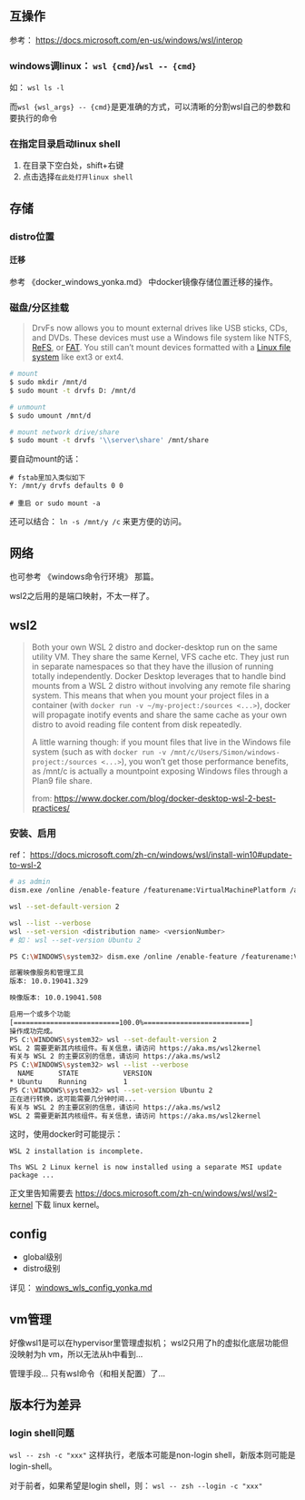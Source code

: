 



## 互操作

参考： https://docs.microsoft.com/en-us/windows/wsl/interop



### windows调linux： `wsl {cmd}`/`wsl -- {cmd}` 



如： `wsl ls -l`

而`wsl {wsl_args} -- {cmd}`是更准确的方式，可以清晰的分割wsl自己的参数和要执行的命令



### 在指定目录启动linux shell



1. 在目录下空白处，shift+右键
2. 点击选择`在此处打开linux shell`



## 存储



### distro位置



#### 迁移

参考 《docker_windows_yonka.md》 中docker镜像存储位置迁移的操作。



### 磁盘/分区挂载



> DrvFs now allows you to mount external drives like USB sticks, CDs, and DVDs. These devices must use a Windows file system like NTFS, [ReFS](https://www.howtogeek.com/311840/what-is-refs-the-resilient-file-system-on-windows/), or [FAT](https://www.howtogeek.com/235596/whats-the-difference-between-fat32-exfat-and-ntfs/). You still can’t mount devices formatted with a [Linux file system](https://www.howtogeek.com/howto/33552/htg-explains-which-linux-file-system-should-you-choose/) like ext3 or ext4.



```sh
# mount
$ sudo mkdir /mnt/d
$ sudo mount -t drvfs D: /mnt/d

# unmount
$ sudo umount /mnt/d

# mount network drive/share
$ sudo mount -t drvfs '\\server\share' /mnt/share
```



要自动mount的话：

```
# fstab里加入类似如下
Y: /mnt/y drvfs defaults 0 0

# 重启 or sudo mount -a
```



还可以结合： `ln -s /mnt/y /c` 来更方便的访问。



## 网络

也可参考 《windows命令行环境》 那篇。

wsl2之后用的是端口映射，不太一样了。



## wsl2

>Both your own WSL 2 distro and docker-desktop run on the same utility VM. They share the same Kernel, VFS cache etc. They just run in separate namespaces so that they have the illusion of running totally independently. Docker Desktop leverages that to handle bind mounts from a WSL 2 distro without involving any remote file sharing system. This means that when you mount your project files in a container (with `docker run -v ~/my-project:/sources <...>`), docker will propagate inotify events and share the same cache as your own distro to avoid reading file content from disk repeatedly.
>
>A little warning though: if you mount files that live in the Windows file system (such as with `docker run -v /mnt/c/Users/Simon/windows-project:/sources <...>`), you won’t get those performance benefits, as /mnt/c is actually a mountpoint exposing Windows files through a Plan9 file share. 
>
>from: https://www.docker.com/blog/docker-desktop-wsl-2-best-practices/



### 安装、启用



ref： https://docs.microsoft.com/zh-cn/windows/wsl/install-win10#update-to-wsl-2



```sh
# as admin
dism.exe /online /enable-feature /featurename:VirtualMachinePlatform /all /norestart

wsl --set-default-version 2

wsl --list --verbose
wsl --set-version <distribution name> <versionNumber>
# 如： wsl --set-version Ubuntu 2
```



```sh
PS C:\WINDOWS\system32> dism.exe /online /enable-feature /featurename:VirtualMachinePlatform /all /norestart

部署映像服务和管理工具
版本: 10.0.19041.329

映像版本: 10.0.19041.508

启用一个或多个功能
[==========================100.0%==========================]
操作成功完成。
PS C:\WINDOWS\system32> wsl --set-default-version 2
WSL 2 需要更新其内核组件。有关信息，请访问 https://aka.ms/wsl2kernel
有关与 WSL 2 的主要区别的信息，请访问 https://aka.ms/wsl2
PS C:\WINDOWS\system32> wsl --list --verbose
  NAME      STATE           VERSION
* Ubuntu    Running         1
PS C:\WINDOWS\system32> wsl --set-version Ubuntu 2
正在进行转换，这可能需要几分钟时间...
有关与 WSL 2 的主要区别的信息，请访问 https://aka.ms/wsl2
WSL 2 需要更新其内核组件。有关信息，请访问 https://aka.ms/wsl2kernel
```



这时，使用docker时可能提示：

```
WSL 2 installation is incomplete.

Ths WSL 2 Linux kernel is now installed using a separate MSI update package ...
```

正文里告知需要去 https://docs.microsoft.com/zh-cn/windows/wsl/wsl2-kernel 下载 linux kernel。



## config

* global级别
* distro级别



详见： [windows_wls_config_yonka.md](windows_wls_config_yonka.md)



## vm管理

好像wsl1是可以在hypervisor里管理虚拟机； wsl2只用了h的虚拟化底层功能但没映射为h vm，所以无法从h中看到...



管理手段... 只有wsl命令（和相关配置）了...





## 版本行为差异



### login shell问题

`wsl -- zsh -c "xxx"` 这样执行，老版本可能是non-login shell，新版本则可能是login-shell。

对于前者，如果希望是login shell，则： `wsl -- zsh --login -c "xxx"`







